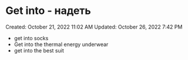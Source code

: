 # Get into - надеть

Created: October 21, 2022 11:02 AM
Updated: October 26, 2022 7:42 PM

- get into socks
- Get into the thermal energy underwear
- get into the best suit